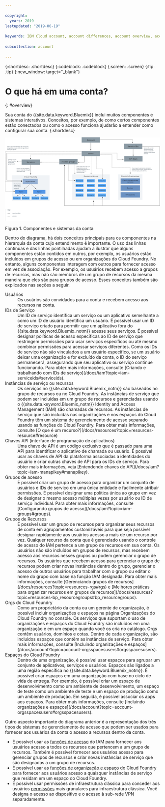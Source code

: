 ```yaml
---

copyright:
  years: 2019
lastupdated: "2019-06-19"

keywords: IBM Cloud account, account differences, account overview, account components, how access works

subcollection: account

---
```


{:shortdesc: .shortdesc}
{:codeblock: .codeblock}
{:screen: .screen}
{:tip: .tip}
{:new_window: target="_blank"}


# O que há em uma conta?
{: #overview}

Sua conta do {{site.data.keyword.Bluemix}} inclui muitos componentes e sistemas interativos. Conceitos, por exemplo, de como certos componentes estão conectados ou como o acesso funciona ajudarão a entender como configurar sua conta.
{:shortdesc}

<a href="https://cloud.ibm.com/docs/api/content/account/images/account_diagram.svg">
  <img src="images/account_diagram.svg" alt="Um diagrama que mostra os componentes em uma conta, incluindo serviços, usuários e os subcomponentes de cada."> </a>

Figura 1. Componentes e sistemas da conta

Dentro do diagrama, há dois conceitos principais para os componentes na hierarquia da conta cujo entendimento é importante. O uso das linhas contínuas e das linhas pontilhadas ajudam a ilustrar que alguns componentes estão contidos em outros, por exemplo, os usuários estão incluídos em grupos de acesso ou em organizações do Cloud Foundry. No entanto, alguns componentes interagem com outros para fornecer acesso em vez de associação. Por exemplo, os usuários recebem acesso a grupos de recursos, mas não são membros de um grupo de recursos da mesma maneira que eles são para grupos de acesso. Esses conceitos também são explicados nas seções a seguir.

<dl>
<dt>Usuários</dt>
<dd>Os usuários são convidados para a conta e recebem acesso aos recursos na conta.</dd>
<dt>IDs de Serviço</dt>
<dd>Um ID de serviço identifica um serviço ou um aplicativo semelhante a como um ID de usuário identifica um usuário. É possível usar um ID de serviço criado para permitir que um aplicativo fora do {{site.data.keyword.Bluemix_notm}} acesse seus serviços. É possível designar políticas de acesso específicas ao ID de serviço que restringem permissões para usar serviços específicos ou até mesmo combinar permissões para acessar serviços diferentes. Como os IDs de serviço não são vinculados a um usuário específico, se um usuário deixar uma organização e for excluído da conta, o ID do serviço permanecerá, assegurando que seu aplicativo ou serviço continue funcionando. Para obter mais informações, consulte [Criando e trabalhando com IDs de serviço](/docs/iam?topic=iam-serviceids#serviceids).</dd>
<dt>Instâncias de serviço ou recursos</dt>
<dd>Os serviços no {{site.data.keyword.Bluemix_notm}} são baseados no grupo de recursos ou no Cloud Foundry. As instâncias de serviço que podem ser incluídas em um grupo de recursos e gerenciadas usando o {{site.data.keyword.Bluemix_notm}} Identity and Access Management (IAM) são chamadas de recursos. As instâncias de serviço que são incluídas nas organizações e nos espaços do Cloud Foundry têm um sistema de gerenciamento de acesso separado usando as funções do Cloud Foundry. Para obter mais informações, consulte [O que é um recurso?](/docs/resources?topic=resources-resource#resource)</dd>
<dt>Chaves API (interface de programação de aplicativos)</dt>
<dd>Uma chave de API é um código exclusivo que é passado para uma API para identificar o aplicativo de chamada ou usuário. É
possível usar as chaves de API da plataforma associadas a identidades do usuário e criar outras chaves de API para os IDs de
serviço. Para obter mais informações, veja [Entendendo chaves de API](/docs/iam?topic=iam-manapikey#manapikey).</dd>
<dt>Grupos de acesso</dt>
<dd>É possível criar um grupo de acesso para organizar um conjunto de usuários e IDs de serviço em uma única entidade e facilmente atribuir permissões. É possível designar uma política única ao grupo em vez
de designar o mesmo acesso múltiplas vezes por usuário ou ID de serviço individual. Para obter mais informações, consulte [Configurando grupos de acesso](/docs/iam?topic=iam-groups#groups).</dd>
<dt>Grupos de Recursos</dt>
<dd>É possível usar um grupo de recursos para organizar seus recursos de conta em agrupamentos customizáveis para que seja possível designar rapidamente aos usuários acesso a mais de um recurso por vez. Qualquer recurso da conta que é gerenciado usando o controle de acesso do IAM pertence a um grupo de recursos em sua conta. Os usuários não são incluídos em grupos de recursos, mas recebem acesso aos recursos nesses grupos ou podem gerenciar o grupo de recursos. Os usuários que recebem acesso para gerenciar o grupo de recursos podem criar novas instâncias dentro do grupo, gerenciar o acesso de outros usuários para trabalhar com o grupo ou editar o nome do grupo com base na função IAM designada. Para obter mais informações, consulte [Gerenciando grupos de recursos](/docs/resources?topic=resources-rgs#rgs) e [Melhores práticas para organizar recursos em grupos de recursos](/docs/resources?topic=resources-bp_resourcegroups#bp_resourcegroups).</dd>
<dt>Orgs do Cloud Foundry</dt>
<dd>Como um proprietário da conta ou um gerente de organização, é possível incluir organizações e espaços na página Organizações do Cloud Foundry no console. Os serviços que suportam o uso de organizações e espaços do Cloud Foundry são incluídos em uma organização e em um espaço quando você os cria no catálogo. Orgs contêm usuários, domínios e cotas. Dentro de cada organização, são incluídos espaços que contêm as instâncias de serviço. Para obter mais informações, consulte [Incluindo organizações e espaços](/docs/account?topic=account-orgsspacesusers#orgsspacesusers).</dd>
<dt>Espaços do Cloud Foundry</dt>
<dd>Dentro de uma organização, é possível usar espaços para
agrupar um conjunto de aplicativos, serviços e usuários. Espaços são ligados a uma região específica no
{{site.data.keyword.Bluemix_notm}}. É possível criar espaços em uma organização com base no ciclo de
vida de entrega. Por exemplo, é possível criar um espaço de desenvolvimento como um ambiente de desenvolvimento, um espaço de teste como um ambiente de teste e um espaço de produção como um ambiente de produção. Em seguida, é possível associar os apps aos espaços. Para obter mais informações, consulte [Incluindo organizações e espaços](/docs/account?topic=account-orgsspacesusers#orgsspacesusers).</dd>
</dl>

Outro aspecto importante do diagrama anterior é a representação dos três tipos de sistemas de gerenciamento de acesso que podem ser usados para fornecer aos usuários da conta o acesso a recursos dentro da conta.

  * É possível usar as [funções de acesso](/docs/iam?topic=iam-userroles#iamusermanrol) do IAM para fornecer aos usuários acesso a todos os recursos que pertencem a um grupo de recursos. Também é possível fornecer aos usuários acesso para gerenciar grupos de recursos e criar novas instâncias de serviço que são designadas a um grupo de recursos.
  * É possível usar as [funções de organização e espaço](/docs/iam?topic=iam-cfaccess#cfroles) do Cloud Foundry para fornecer aos usuários acesso a quaisquer instâncias de serviço que residam em um espaço do Cloud Foundry.
  * É possível usar permissões de infraestrutura clássica para conceder aos usuários [permissões](/docs/iam?topic=iam-infrapermission#infrapermission) mais granulares para infraestrutura clássica. Você designa o acesso ao dispositivo e o acesso à sub-rede VPN separadamente.
